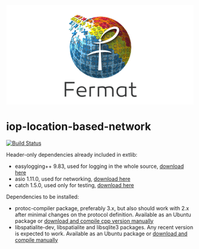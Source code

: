 ![alt text](https://raw.githubusercontent.com/Fermat-ORG/media-kit/00135845a9d1fbe3696c98454834efbd7b4329fb/MediaKit/Logotype/fermat_logo_3D/Fermat_logo_v2_readme_1024x466.png "Fermat Logo")

# iop-location-based-network
[![Build Status](https://travis-ci.org/Fermat-ORG/iop-location-based-network.svg?branch=master)](https://travis-ci.org/Fermat-ORG/iop-location-based-network)

Header-only dependencies already included in extlib:
- easylogging++ 9.83, used for logging in the whole source,
  [download here](https://github.com/easylogging/easyloggingpp)
- asio 1.11.0, used for networking,
  [download here](http://think-async.com/Asio/Download)
- catch 1.5.0, used only for testing,
  [download here](https://github.com/philsquared/Catch)

Dependencies to be installed:
- protoc-compiler package, preferably 3.x, but also should work with 2.x
  after minimal changes on the protocol definition. Available as an Ubuntu package or
  [download and compile cpp version manually](https://github.com/google/protobuf)
- libspatialite-dev, libspatialite and libsqlite3 packages. Any recent version is expected to work.
  Available as an Ubuntu package or
  [download and compile manually](https://www.gaia-gis.it/fossil/libspatialite/index)
